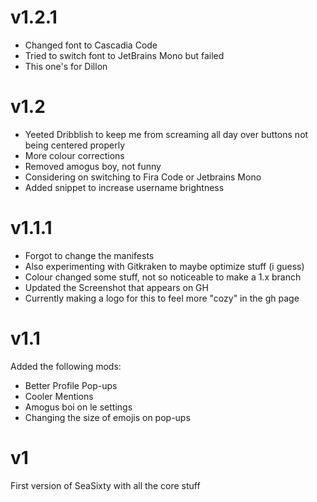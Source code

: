 # v1.2.1
- Changed font to Cascadia Code
- Tried to switch font to JetBrains Mono but failed
- This one's for Dillon

# v1.2
- Yeeted Dribblish to keep me from screaming all day over buttons not being centered properly
- More colour corrections
- Removed amogus boy, not funny
- Considering on switching to Fira Code or Jetbrains Mono
- Added snippet to increase username brightness

# v1.1.1
- Forgot to change the manifests
- Also experimenting with Gitkraken to maybe optimize stuff (i guess)
- Colour changed some stuff, not so noticeable to make a 1.x branch
- Updated the Screenshot that appears on GH
- Currently making a logo for this to feel more "cozy" in the gh page

# v1.1
Added the following mods:
- Better Profile Pop-ups
- Cooler Mentions
- Amogus boi on le settings
- Changing the size of emojis on pop-ups

# v1
First version of SeaSixty with all the core stuff